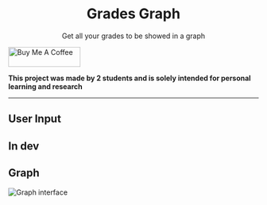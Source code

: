 <p>
    <h1 align="center">Grades Graph</h1>
    <p align="center">Get all your grades to be showed in a graph</p>
</p>

<a href="https://www.buymeacoffee.com/heribio" target="_blank"><img src="https://cdn.buymeacoffee.com/buttons/v2/default-blue.png" alt="Buy Me A Coffee" style="height: 40px !important;width: 145px !important;" ></a>

**This project was made by 2 students and is solely intended for personal learning and research**

---
## User Input
In dev
---

## Graph
<img src="https://i.imgur.com/RYx2YzD.png" alt="Graph interface">